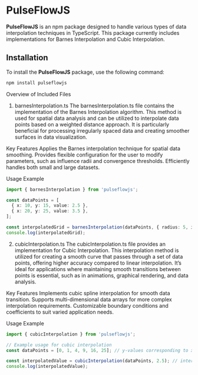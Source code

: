 # PulseFlowJS

**PulseFlowJS** is an npm package designed to handle various types of data interpolation techniques in TypeScript. This package currently includes implementations for Barnes Interpolation and Cubic Interpolation.

## Installation

To install the **PulseFlowJS** package, use the following command:

```bash
npm install pulseflowjs
```

Overview of Included Files
1. barnesInterpolation.ts
The barnesInterpolation.ts file contains the implementation of the Barnes Interpolation algorithm. This method is used for spatial data analysis and can be utilized to interpolate data points based on a weighted distance approach. It is particularly beneficial for processing irregularly spaced data and creating smoother surfaces in data visualization.

Key Features
Applies the Barnes interpolation technique for spatial data smoothing.
Provides flexible configuration for the user to modify parameters, such as influence radii and convergence thresholds.
Efficiently handles both small and large datasets.

Usage Example
```typescript
import { barnesInterpolation } from 'pulseflowjs';

const dataPoints = [
  { x: 10, y: 15, value: 2.5 },
  { x: 20, y: 25, value: 3.5 },
];

const interpolatedGrid = barnesInterpolation(dataPoints, { radius: 5, iterations: 3 });
console.log(interpolatedGrid);
```

2. cubicInterpolation.ts
The cubicInterpolation.ts file provides an implementation for Cubic Interpolation. This interpolation method is utilized for creating a smooth curve that passes through a set of data points, offering higher accuracy compared to linear interpolation. It’s ideal for applications where maintaining smooth transitions between points is essential, such as in animations, graphical rendering, and data analysis.

Key Features
Implements cubic spline interpolation for smooth data transition.
Supports multi-dimensional data arrays for more complex interpolation requirements.
Customizable boundary conditions and coefficients to suit varied application needs.

Usage Example
```typescript
import { cubicInterpolation } from 'pulseflowjs';

// Example usage for cubic interpolation
const dataPoints = [0, 1, 4, 9, 16, 25]; // y-values corresponding to x-values

const interpolatedValue = cubicInterpolation(dataPoints, 2.5); // interpolate at x = 2.5
console.log(interpolatedValue);
```

